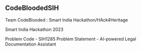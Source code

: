 ## CodeBloodedSIH

Team CodeBlooded : Smart India Hackathon/HAck4Heritage

Smart India Hackathon 2023

Problem Code - SIH1285
Problem Statement - AI-powered Legal Documentation Assistant
